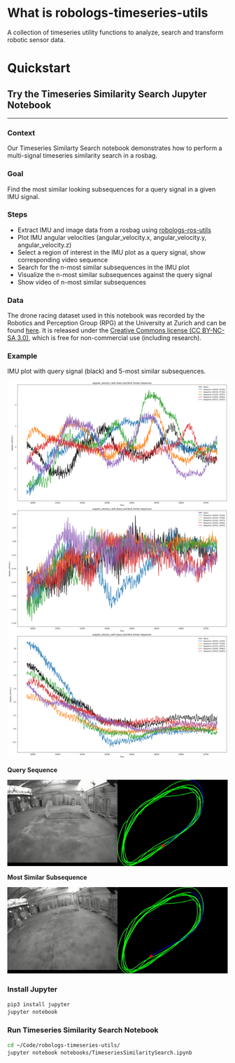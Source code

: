 # What is robologs-timeseries-utils
A collection of timeseries utility functions to analyze, search and transform robotic sensor data. 

# Quickstart

## Try the Timeseries Similarity Search Jupyter Notebook 

****

### Context

Our Timeseries Similarty Search notebook demonstrates how to perform a multi-signal timeseries similarity search in a rosbag.
 
### Goal

Find the most similar looking subsequences for a query signal in a given IMU signal. 

### Steps
- Extract IMU and image data from a rosbag using [robologs-ros-utils](https://github.com/roboto-ai/robologs-ros-utils)
- Plot IMU angular velocities (angular_velocity.x, angular_velocity.y, angular_velocity.z)
- Select a region of interest in the IMU plot as a query signal, show corresponding video sequence
- Search for the n-most similar subsequences in the IMU plot
- Visualize the n-most similar subsequences against the query signal
- Show video of n-most similar subsequences

### Data

The drone racing dataset used in this notebook was recorded by the Robotics and Perception Group (RPG) at the University at Zurich and can be found [here](https://fpv.ifi.uzh.ch/datasets/). It is released under the [Creative Commons license (CC BY-NC-SA 3.0)](https://creativecommons.org/licenses/by-nc-sa/3.0/), which is free for non-commercial use (including research).

### Example

IMU plot with query signal (black) and 5-most similar subsequences.

![Graph](./res/sim.png)

**Query Sequence**

![Alt Text](./res/query.gif)

**Most Similar Subsequence**

![Alt Text](./res/top_match.gif)


### Install Jupyter

```bash
pip3 install jupyter
jupyter notebook
```

### Run Timeseries Similarity Search Notebook

```bash
cd ~/Code/robologs-timeseries-utils/
jupyter notebook notebooks/TimeseriesSimilaritySearch.ipynb
```



